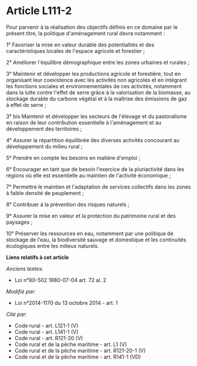 # Article L111-2

Pour parvenir à la réalisation des objectifs définis en ce domaine par le présent titre, la politique d'aménagement rural
devra notamment :

1° Favoriser la mise en valeur durable des potentialités et des caractéristiques locales de l'espace agricole et forestier ;

2° Améliorer l'équilibre démographique entre les zones urbaines et rurales ;

3° Maintenir et développer les productions agricole et forestière, tout en organisant leur coexistence avec les activités non
agricoles et en intégrant les fonctions sociales et environnementales de ces activités, notamment dans la lutte contre
l'effet de serre grâce à la valorisation de la biomasse, au stockage durable du carbone végétal et à la maîtrise des
émissions de gaz à effet de serre ;

3° bis Maintenir et développer les secteurs de l'élevage et du pastoralisme en raison de leur contribution essentielle à
l'aménagement et au développement des territoires ;

4° Assurer la répartition équilibrée des diverses activités concourant au développement du milieu rural ;

5° Prendre en compte les besoins en matière d'emploi ;

6° Encourager en tant que de besoin l'exercice de la pluriactivité dans les régions où elle est essentielle au maintien de
l'activité économique ;

7° Permettre le maintien et l'adaptation de services collectifs dans les zones à faible densité de peuplement ;

8° Contribuer à la prévention des risques naturels ;

9° Assurer la mise en valeur et la protection du patrimoine rural et des paysages ;

10° Préserver les ressources en eau, notamment par une politique de stockage de l'eau, la biodiversité sauvage et domestique
et les continuités écologiques entre les milieux naturels.

**Liens relatifs à cet article**

_Anciens textes_:

  - Loi n°80-502 1980-07-04 art. 72 al. 2

_Modifié par_:

  - Loi n°2014-1170 du 13 octobre 2014 - art. 1

_Cité par_:

  - Code rural - art. L121-1 (V)
  - Code rural - art. L141-1 (V)
  - Code rural - art. R121-20 (V)
  - Code rural et de la pêche maritime - art. L1 (V)
  - Code rural et de la pêche maritime - art. R121-20-1 (V)
  - Code rural et de la pêche maritime - art. R141-1 (VD)
